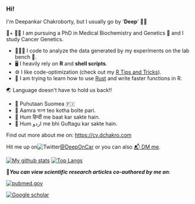 ### Hi! 
I'm Deepankar Chakroborty, but I usually go by '**Deep**' 👋🏼



👨+ 🏻‍🔬 I am pursuing a PhD in Medical Biochemistry and Genetics 🧬 and I study Cancer Genetics.
+ 👨🏻‍💻 I code to analyze the data generated by my experiments on the lab bench 🧫.
+ 🖥 I heavily rely on **R** and **shell scripts**.
+ ⚙️ I like code-optimization (check out my [R Tips and Tricks](https://github.com/dchakro/benchmarkR/raw/master/results.pdf)).
+ 🌱 I am trying to learn how to use [Rust](https://www.rust-lang.org) and write faster functions in R.

🌏 Language doesn't have to hold us back!!

+ 💬 Puhutaan Suomea 🇫🇮 
+ 💬 Aamra বাংলা teo kotha bolte pari.
+ 💬 Hum हिन्दी me baat kar sakte hain.
+ 💬 Hum اردو me bhi Guftagu kar sakte hain.

Find out more about me on: https://cv.dchakro.com

Hit me up on![Twitter](https://upload.wikimedia.org/wikipedia/en/thumb/9/9f/Twitter_bird_logo_2012.svg/20px-Twitter_bird_logo_2012.svg.png)[@DeepOnCar](https://twitter.com/DeepOnCar) or you can also [📬 DM me](https://twitter.com/messages/compose?recipient_id=869131514314883072).

[![My github stats](https://github-readme-stats.vercel.app/api?username=dchakro&show_icons=true&title_color=B51C31&icon_color=EDA700&text_color=18447E&bg_color=FFFFFF&hide=[])](https://github.com/dchakro?tab=repositories) [![Top Langs](https://github-readme-stats.vercel.app/api/top-langs/?username=dchakro&text_color=18447E&bg_color=FFFFFF&title_color=B51C31)](https://github.com/dchakro?tab=repositories)

📄***You can view scientific research articles co-authored by me on***:

[![pubmed.gov](https://upload.wikimedia.org/wikipedia/commons/thumb/f/fb/US-NLM-PubMed-Logo.svg/100px-US-NLM-PubMed-Logo.svg.png)](https://pubmed.ncbi.nlm.nih.gov/?term=Chakroborty%2C+Deepankar%5BAuthor%5D&sort=pubdate)

[![Google scholar](https://upload.wikimedia.org/wikipedia/commons/thumb/c/c7/Google_Scholar_logo.svg/50px-Google_Scholar_logo.svg.png)](https://scholar.google.fi/citations?user=a-SPfrYAAAAJ&hl=en)

